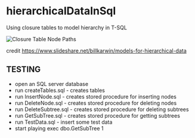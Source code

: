 # hierarchicalDataInSql
Using closure tables to model hierarchy in T-SQL

![Closure Table Node Paths](https://raw.github.com/ttichy/hierarchicalDataInSql/master/assets/tree.png "Closure Table Node Paths")


credit
https://www.slideshare.net/billkarwin/models-for-hierarchical-data


TESTING
-------

* open an SQL server database
* run createTables.sql - creates tables
* run InsertNode.sql - creates stored procedure for inserting nodes
* run DeleteNode.sql - creates stored procedure for deleting nodes
* run DeleteSubtree.sql - creates stored procedure for deleting subtrees
* run GetSubTree.sql - creates stored procedure for getting subtrees
* run TestData.sql - insert some test data
* start playing exec dbo.GetSubTree 1


